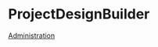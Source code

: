 # ProjectDesignBuilder

[Administration](https://github.com/Technicus/ProjectDesignBuilder/tree/main/Administration)

